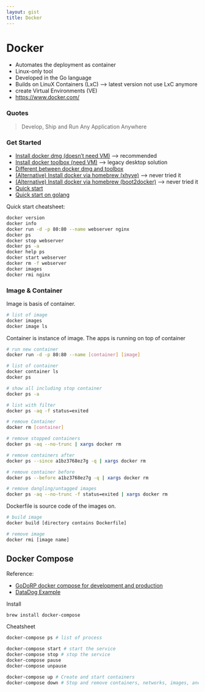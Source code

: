 ```yaml
---
layout: gist
title: Docker
---
```


# Docker

- Automates the deployment as container
- Linux-only tool
- Developed in the Go language
- Builds on LinuX Containers (LxC)  --> latest version not use LxC anymore
- create Virtual Environments (VE)
- <https://www.docker.com/>


### Quotes

> Develop, Ship and Run Any Application Anywhere

### Get Started

- [Install docker dmg (doesn’t need VM)](https://docs.docker.com/docker-for-mac/install/) --> recommended
- [Install docker toolbox (need VM)](https://docs.docker.com/toolbox/toolbox_install_mac/) --> legacy desktop solution
- [Different between docker dmg and toolbox](https://docs.docker.com/docker-for-mac/docker-toolbox/)
- [(Alternative) Install docker via homebrew (xhyve)](https://pilsniak.com/how-to-install-docker-on-mac-os-using-brew/) --> never tried it
- [(Alternative) Install docker via homebrew (boot2docker)](https://penandpants.com/2014/03/09/docker-via-homebrew/) --> never tried it
- [Quick start](https://docs.docker.com/docker-for-mac/)
- [Quick start on golang](https://blog.golang.org/docker)

Quick start cheatsheet:
```sh
docker version
docker info
docker run -d -p 80:80 --name webserver nginx
docker ps
docker stop webserver
docker ps -a
docker help ps
docker start webserver
docker rm -f webserver
docker images
docker rmi nginx
```

### Image & Container

Image is basis of container.
```sh
# list of image
docker images
docker image ls
```

Container is instance of image. The apps is running on top of container
```sh
# run new container
docker run -d -p 80:80 --name [container] [image]

# list of container
docker container ls
docker ps

# show all including stop container
docker ps -a

# list with filter
docker ps -aq -f status=exited

# remove Container
docker rm [container]

# remove stopped containers
docker ps -aq --no-trunc | xargs docker rm

# remove containers after
docker ps --since a1bz3768ez7g -q | xargs docker rm

# remove container before
docker ps --before a1bz3768ez7g -q | xargs docker rm

# remove dangling/untagged images
docker ps -aq --no-trunc -f status=exited | xargs docker rm  
```

Dockerfile is source code of the images on.
```sh
# build image
docker build [directory contains Dockerfile]

# remove image
docker rmi [image name]
```

## Docker Compose

Reference:
- [GoDoRP docker compose for development and production](https://medium.com/@McMenemy/godorp-docker-compose-for-development-and-production-e37fe0a58d61)
- [DataDog Example](https://github.com/DataDog/docker-compose-example)


Install 
```bash
brew install docker-compose
```

Cheatsheet
```bash
docker-compose ps # list of process

docker-compose start # start the service
docker-compose stop # stop the service 
docker-compose pause
docker-compose unpause

docker-compose up # Create and start containers
docker-compose down # Stop and remove containers, networks, images, and volumes
```
